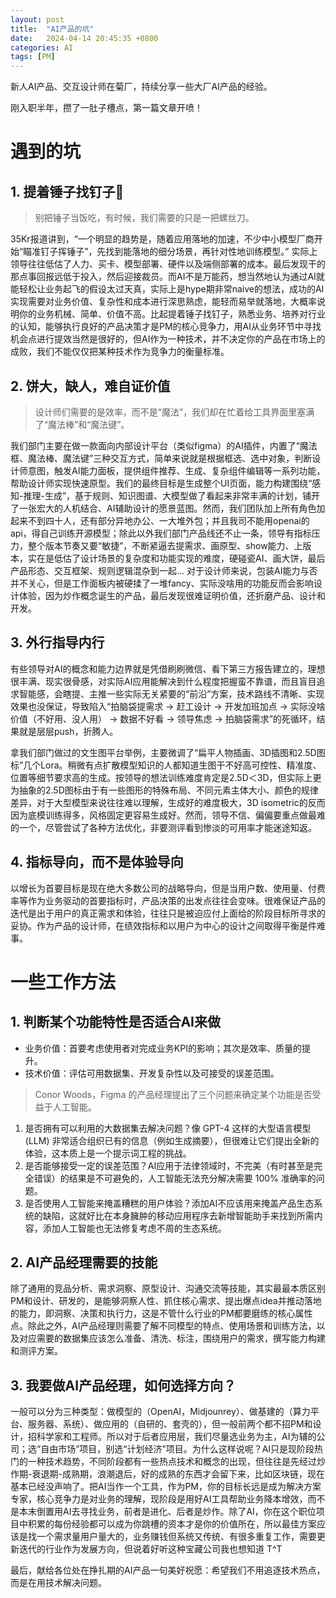 ```yaml
---
layout: post
title:  "AI产品的坑"
date:   2024-04-14 20:45:35 +0800
categories: AI
tags: [PM]
---
```


新人AI产品、交互设计师在菊厂，持续分享一些大厂AI产品的经验。

刚入职半年，攒了一肚子槽点，第一篇文章开喷！

# 遇到的坑
## 1. 提着锤子找钉子🔨
> 别把锤子当饭吃，有时候，我们需要的只是一把螺丝刀。

35Kr报道讲到，“一个明显的趋势是，随着应用落地的加速，不少中小模型厂商开始“瞄准钉子挥锤子”，先找到能落地的细分场景，再针对性地训练模型。” <!--more-->实际上领导往往低估了人力、买卡、模型部署、硬件以及端侧部署的成本。最后发现干的那点事回报远低于投入，然后迎接裁员。而AI不是万能药，想当然地认为通过AI就能轻松让业务起飞的假设太过天真，实际上是hype期非常naive的想法，成功的AI实现需要对业务价值、复杂性和成本进行深思熟虑，能轻而易举就落地，大概率说明你的业务机械、简单、价值不高。比起提着锤子找钉子，熟悉业务、培养对行业的认知，能够执行良好的产品决策才是PM的核心竞争力，用AI从业务环节中寻找机会点进行提效当然是很好的，但AI作为一种技术，并不决定你的产品在市场上的成败，我们不能仅仅把某种技术作为竞争力的衡量标准。


## 2. 饼大，缺人，难自证价值
> 设计师们需要的是效率，而不是“魔法”，我们却在忙着给工具界面里塞满了“魔法棒”和“魔法键”。

我们部门主要在做一款面向内部设计平台（类似figma）的AI插件，内置了“魔法框、魔法棒、魔法键”三种交互方式，简单来说就是根据框选、选中对象，判断设计师意图，触发AI能力面板，提供组件推荐、生成、复杂组件编辑等一系列功能，帮助设计师实现快速原型。我们的最终目标是生成整个UI页面，能力构建围绕“感知-推理-生成”，基于规则、知识图谱、大模型做了看起来非常丰满的计划，铺开了一张宏大的人机结合、AI辅助设计的愿景蓝图。然而，我们团队加上所有角色加起来不到四十人，还有部分异地办公、一大堆外包；并且我司不能用openai的api，得自己训练开源模型；除此以外我们部门产品线还不止一条，领导有指标压力，整个版本节奏又要“敏捷”，不断紧逼去提需求、画原型、show能力、上版本，实在是低估了设计场景的复杂度和功能实现的难度，硬碰瓷AI、画大饼，最后产品形态、交互框架、规则逻辑混杂到一起... 对于设计师来说，包装AI能力与否并不关心，但是工作面板内被硬揉了一堆fancy、实际没啥用的功能反而会影响设计体验，因为炒作概念诞生的产品，最后发现很难证明价值，还折磨产品、设计和开发。


## 3. 外行指导内行
有些领导对AI的概念和能力边界就是凭借刷刷微信、看下第三方报告建立的，理想很丰满、现实很骨感，对实际AI应用能解决到什么程度把握蛮不靠谱，而且盲目追求智能感，会瞎提、主推一些实际无关紧要的“前沿”方案，技术路线不清晰、实现效果也没保证，导致陷入“拍脑袋提需求 → 赶工设计 → 开发加班加点 → 实际没啥价值（不好用、没人用） → 数据不好看 → 领导焦虑 → 拍脑袋需求”的死循环，结果就是层层push，折腾人。

拿我们部门做过的文生图平台举例，主要微调了“扁平人物插画、3D插图和2.5D图标”几个Lora。稍微有点扩散模型知识的人都知道生图干不好高可控性、精准度、位置等细节要求高的生成。按领导的想法训练难度肯定是2.5D＜3D，但实际上更为抽象的2.5D图标由于有一些图形的特殊布局、不同元素主体大小、颜色的规律差异，对于大型模型来说往往难以理解，生成好的难度极大，3D isometric的反而因为底模训练得多，风格固定更容易生成好。然而，领导不信、偏偏要重点做最难的一个，尽管尝试了各种方法优化，非要测评看到惨淡的可用率才能迷途知返。


## 4. 指标导向，而不是体验导向
以增长为首要目标是现在绝大多数公司的战略导向，但是当用户数、使用量、付费率等作为业务驱动的首要指标时，产品决策的出发点往往会变味。很难保证产品的迭代是出于用户的真正需求和体验，往往只是被迫应付上面给的阶段目标所寻求的妥协。作为产品的设计师，在绩效指标和以用户为中心的设计之间取得平衡是件难事。



# 一些工作方法
## 1. 判断某个功能特性是否适合AI来做
- 业务价值：首要考虑使用者对完成业务KPI的影响；其次是效率、质量的提升。
- 技术价值：评估可用数据集、开发复杂性以及可接受的误差范围。

>Conor Woods，Figma 的产品经理提出了三个问题来确定某个功能是否受益于人工智能。
1. 是否拥有可以利用的大数据集去解决问题？像 GPT-4 这样的大型语言模型 (LLM) 非常适合组织已有的信息（例如生成摘要），但很难让它们提出全新的体验，这本质上是一个提示词工程的挑战。
2. 是否能够接受一定的误差范围？AI应用于法律领域时，不完美（有时甚至是完全错误）的结果是不可避免的，人工智能无法充分解决需要 100% 准确率的问题。
3. 是否使用人工智能来掩盖糟糕的用户体验？添加AI不应该用来掩盖产品生态系统的缺陷，这就好比在本身臃肿的移动应用程序去新增智能助手来找到所需内容，添加人工智能也无法修复考虑不周的生态系统。

## 2. AI产品经理需要的技能
除了通用的竞品分析、需求洞察、原型设计、沟通交流等技能，其实最最本质区别PM和设计、研发的，是能够洞察人性、抓住核心需求、提出爆点idea并推动落地的能力，即洞察、决策和执行力，这是不管什么行业的PM都要磨练的核心属性点。除此之外，AI产品经理则需要了解不同模型的特点、使用场景和训练方法，以及对应需要的数据集应该怎么准备、清洗、标注，围绕用户的需求，撰写能力构建和测评方案。

## 3. 我要做AI产品经理，如何选择方向？
一般可以分为三种类型：做模型的（OpenAI，Midjounrey）、做基建的（算力平台、服务器、系统）、做应用的（自研的、套壳的），但一般前两个都不招PM和设计，招科学家和工程师。所以对于后者应用层，我们尽量选业务为主，AI为辅的公司；选“自由市场”项目，别选“计划经济”项目。为什么这样说呢？AI只是现阶段热门的一种技术趋势，不同阶段都有一些热点技术和概念的出现，但往往是先经过炒作期-衰退期-成熟期，浪潮退后，好的成熟的东西才会留下来，比如区块链，现在基本已经没声响了。把AI当作一个工具，作为PM，你的目标长远是成为解决方案专家，核心竞争力是对业务的理解，现阶段是用好AI工具帮助业务降本增效，而不是本末倒置用AI去寻找业务，前者是进化、后者是炒作。除了AI，你在这个职位项目中积累的每份经验都可以成为你跳槽的资本才是你的价值所在，所以最佳方案应该是找一个需求量用户量大的，业务赚钱但系统又传统、有很多重复工作，需要更新迭代的行业作为发展方向，但说着好听这种宝藏公司我也想知道 T^T

最后，献给各位处在挣扎期的AI产品一句美好祝愿：希望我们不用追逐技术热点，而是在用技术解决问题。